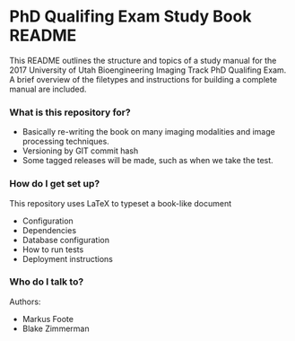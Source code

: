 # PhD Qualifing Exam Study Book README #

This README outlines the structure and topics of a study manual for the 2017 University of Utah Bioengineering Imaging Track PhD Qualifing Exam.
A brief overview of the filetypes and instructions for building a complete manual are included.

### What is this repository for? ###

* Basically re-writing the book on many imaging modalities and image processing techniques.
* Versioning by GIT commit hash
* Some tagged releases will be made, such as when we take the test.

### How do I get set up? ###

This repository uses LaTeX to typeset a book-like document 
* Configuration
* Dependencies
* Database configuration
* How to run tests
* Deployment instructions


### Who do I talk to? ###
Authors:
* Markus Foote
* Blake Zimmerman 
